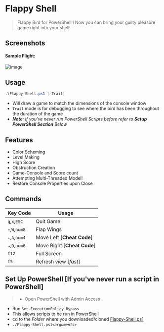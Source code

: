# Flappy Shell
> Flappy Bird for PowerShell!! Now you can bring your guilty pleasure game right into your shell!

## Screenshots
>
#### Sample Flight:
![image](https://cloud.githubusercontent.com/assets/5303018/19415444/6ab1c866-933e-11e6-8be5-b89638c79dfe.png)

## Usage
>
```PowerShell
.\Flappy-Shell.ps1 [-Trail]
```
- Will draw a game to match the dimensions of the console window
- `Trail` mode is for debugging to see where the bird has been throughout the duration of the game
- *__Note__: If you've never run PowerShell Scripts before refer to __Setup PowerShell Section__ Below*

## Features
>
- Color Scheming
- Level Making
- High Score
- Obstruction Creation
- Game-Console and Score count
- Attempting Multi-Threaded Model!
- Restore Console Properties upon Close

## Commands
> 
Key Code         | Usage 
---------------- | -----
`q`,`x`,`ESC`    | Quit Game
`↑`,`W`,`num8`   | Flap Wings
`←`,`A`,`num4`   | Move Left [**Cheat Code**]
`→`,`D`,`num6`   | Move Right [**Cheat Code**]
`f12`            | Full Screen
`f5`             | Refresh view [*fast*]

## Set Up PowerShell [If you've never run a script in PowerShell]
> - Open PowerShell with Admin Access
- Run `Set-ExecutionPolicy Bypass`
- This allows scripts to be run in PowerShell
- cd to the *Folder* where you downloaded/cloned [Flappy-Shell.ps1](Flappy-Shell.ps1)
- `./Flappy-Shell.ps1`*`<arguments>`*

